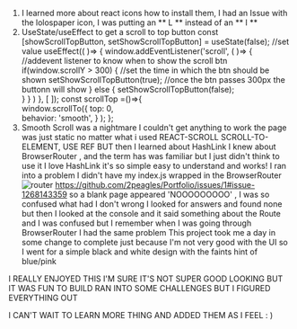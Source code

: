 1. I learned more about react icons how to install them, I had an Issue with the lolospaper icon, I was putting an ** L ** instead of an ** I **
2. UseState/useEffect to get a scroll to top button
       const [showScrollTopButton, setShowScrollTopButton] = useState(false); //set value
          useEffect(( )=> {
            window.addEventListener('scroll', ( )=> {   //addevent listener to know when to show the scroll btn
                if(window.scrollY  > 300) {                       //set the time in which the btn should be shown
                     setShowScrollTopButton(true);         //once the btn passes 300px the buttonn will show
                 } else {
                    setShowScrollTopButton(false);   
                }
            } ) 
         }, [ ]);
              const scrollTop =()=>{                     
                 window.scrollTo({
                top: 0,   
                behavior: 'smooth',
            } );
         };
3. Smooth Scroll was a nightmare I couldn't get anything to work the page was just static no matter what i used 
      REACT-SCROLL SCROLL-TO-ELEMENT, USE REF
      BUT then I learned about HashLink I knew  about BrowserRouter , and the term has was familiar but I just didn't think to use it
      I love HashLink it's so simple easy to understand and works! I ran into a problem I didn't have my index.js wrapped in the BrowserRouter
      ![router](https://user-images.githubusercontent.com/103866435/173169943-62821ec0-1257-495d-b19b-03f80ebfeba1.png)
      https://github.com/2peagles/Portfolio/issues/1#issue-1268143359
      so a blank page appeared 'NOOOOOOOOO' , I was so confused what had I don't wrong I looked for answers and found none but then I looked at 
      the console and it said something about the Route and I was confused but I remember when I was going through BrowserRouter I had the same problem
This project took me a day in some change to complete just because I'm not very good with the UI so I went for a simple black and white design with the faints hint of blue/pink

I REALLY ENJOYED THIS I'M SURE IT'S NOT SUPER GOOD LOOKING BUT IT WAS FUN TO BUILD RAN INTO SOME CHALLENGES BUT I FIGURED EVERYTHING OUT 

I CAN'T WAIT TO LEARN MORE THING AND ADDED THEM AS I FEEL : )
